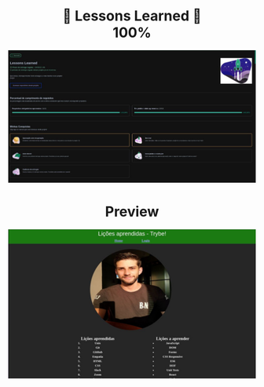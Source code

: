 <h1 align='center'>📁 Lessons Learned 📁 <br> 100%</h1>

<div>
  <img src='./img/nota.jpg'>
</div>

<h1 align='center'>Preview</h1>

<div>
  <img src='./img/preview.jpg'>
</div>
